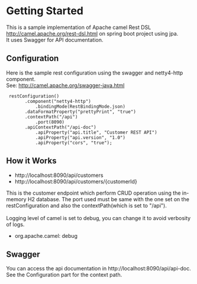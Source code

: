 # Getting Started
This is a sample implementation of Apache camel Rest DSL http://camel.apache.org/rest-dsl.html on spring boot project using jpa. 
<br/>
It uses Swagger for API documentation.

## Configuration
Here is the sample rest configuration using the swagger and netty4-http component.
<br/>
See: http://camel.apache.org/swagger-java.html
<br/>
```
 restConfiguration()
       .component("netty4-http")
           .bindingMode(RestBindingMode.json)
       .dataFormatProperty("prettyPrint", "true")
       .contextPath("/api")
           .port(8090)
       .apiContextPath("/api-doc")
           .apiProperty("api.title", "Customer REST API")
           .apiProperty("api.version", "1.0")
           .apiProperty("cors", "true");
```

## How it Works
* http://localhost:8090/api/customers
* http://localhost:8090/api/customers/{customerId}

This is the customer endpoint which perform CRUD operation using the in-memory H2 database. The port used must be same with the one set on the restConfiguration and also the contextPath(which is set to "/api").
<br/>
<br/>
Logging level of camel is set to debug, you can change it to avoid verbosity of logs.

* org.apache.camel: debug

## Swagger
You can access the api documentation in http://localhost:8090/api/api-doc. See the Configuration part for the context path.
